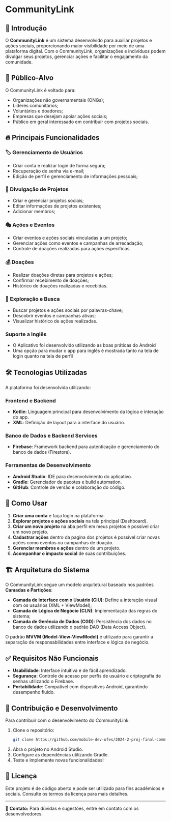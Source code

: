 # CommunityLink

## 📌 Introdução
O **CommunityLink** é um sistema desenvolvido para auxiliar projetos e ações sociais, proporcionando maior visibilidade por meio de uma plataforma digital.
Com o CommunityLink, organizações e indivíduos podem divulgar seus projetos, gerenciar ações e facilitar o engajamento da comunidade.

## 🎯 Público-Alvo
O CommunityLink é voltado para:
- Organizações não governamentais (ONGs);
- Líderes comunitários;
- Voluntários e doadores;
- Empresas que desejam apoiar ações sociais;
- Público em geral interessado em contribuir com projetos sociais.

## 🔥 Principais Funcionalidades

### 🏷️ Gerenciamento de Usuários
- Criar conta e realizar login de forma segura;
- Recuperação de senha via e-mail;
- Edição de perfil e gerenciamento de informações pessoais;

### 📢 Divulgação de Projetos
- Criar e gerenciar projetos sociais;
- Editar informações de projetos existentes;
- Adicionar membros;

### 🎭 Ações e Eventos
- Criar eventos e ações sociais vinculadas a um projeto;
- Gerenciar ações como eventos e campanhas de arrecadação;
- Controle de doações realizadas para ações específicas.

### 💰 Doações
- Realizar doações diretas para projetos e ações;
- Confirmar recebimento de doações;
- Histórico de doações realizadas e recebidas.

### 🔎 Exploração e Busca
- Buscar projetos e ações sociais por palavras-chave;
- Descobrir eventos e campanhas ativas;
- Visualizar histórico de ações realizadas.

### Suporte a Inglês
- O Aplicativo foi desenvolvido utilizando as boas práticas do Android
- Uma opção para mudar o app para inglês é mostrada tanto na tela de login 
  quanto na tela de perfil

## 🛠️ Tecnologias Utilizadas
A plataforma foi desenvolvida utilizando:

### **Frontend e Backend**
- **Kotlin**: Linguagem principal para desenvolvimento da lógica e interação do app.
- **XML**: Definição de layout para a interface do usuário.

### **Banco de Dados e Backend Services**
- **Firebase**: Framework backend para autenticação e gerenciamento do banco de dados (Firestore).

### **Ferramentas de Desenvolvimento**
- **Android Studio**: IDE para desenvolvimento do aplicativo.
- **Gradle**: Gerenciador de pacotes e build automation.
- **GitHub**: Controle de versão e colaboração do código.

## 📱 Como Usar
1. **Criar uma conta** e faça login na plataforma.
2. **Explorar projetos e ações sociais** na tela principal (Dashboard).
3. **Criar um novo projeto** na aba perfil em meus projetos é possível criar um novo projeto.
4. **Cadastrar ações** dentro da pagina dos projetos é possível criar novas ações como eventos ou campanhas de doação.
5. **Gerenciar membros e ações** dentro de um projeto.
6. **Acompanhar o impacto social** de suas contribuições.

## 🏗️ Arquitetura do Sistema
O CommunityLink segue um modelo arquitetural baseado nos padrões **Camadas e Partições**:
- **Camada de Interface com o Usuário (CIU)**: Define a interação visual com os usuários (XML + ViewModel);
- **Camada de Lógica de Negócio (CLN)**: Implementação das regras do sistema;
- **Camada de Gerência de Dados (CGD)**: Persistência dos dados no banco de dados utilizando o padrão DAO (Data Access Object).

O padrão **MVVM (Model-View-ViewModel)** é utilizado para garantir a separação de responsabilidades entre interface e lógica de negócio.

## ✅ Requisitos Não Funcionais
- **Usabilidade**: Interface intuitiva e de fácil aprendizado.
- **Segurança**: Controle de acesso por perfis de usuário e criptografia de senhas utilizando o Firebase.
- **Portabilidade**: Compatível com dispositivos Android, garantindo desempenho fluido.

## 🚀 Contribuição e Desenvolvimento
Para contribuir com o desenvolvimento do CommunityLink:
1. Clone o repositório:
   ```sh
   git clone https://github.com/mobile-dev-ufes/2024-2-proj-final-community-link
   ```
2. Abra o projeto no Android Studio.
3. Configure as dependências utilizando Gradle.
4. Teste e implemente novas funcionalidades!

## 📄 Licença
Este projeto é de código aberto e pode ser utilizado para fins acadêmicos e sociais. Consulte os termos da licença para mais detalhes.

---
📧 **Contato:** Para dúvidas e sugestões, entre em contato com os desenvolvedores.

